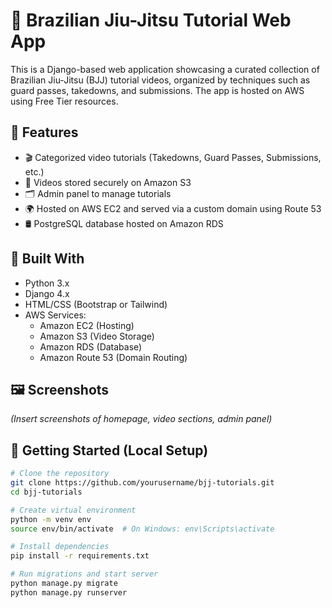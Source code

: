 # 🥋 Brazilian Jiu-Jitsu Tutorial Web App

This is a Django-based web application showcasing a curated collection of Brazilian Jiu-Jitsu (BJJ) tutorial videos, organized by techniques such as guard passes, takedowns, and submissions. The app is hosted on AWS using Free Tier resources.

## 🔧 Features

- 🎬 Categorized video tutorials (Takedowns, Guard Passes, Submissions, etc.)
- 📂 Videos stored securely on Amazon S3
- 🗂️ Admin panel to manage tutorials
- 🌍 Hosted on AWS EC2 and served via a custom domain using Route 53
- 🛢️ PostgreSQL database hosted on Amazon RDS

## 🧰 Built With

- Python 3.x
- Django 4.x
- HTML/CSS (Bootstrap or Tailwind)
- AWS Services:
  - Amazon EC2 (Hosting)
  - Amazon S3 (Video Storage)
  - Amazon RDS (Database)
  - Amazon Route 53 (Domain Routing)

## 🖼️ Screenshots

*(Insert screenshots of homepage, video sections, admin panel)*

## 🚀 Getting Started (Local Setup)

```bash
# Clone the repository
git clone https://github.com/yourusername/bjj-tutorials.git
cd bjj-tutorials

# Create virtual environment
python -m venv env
source env/bin/activate  # On Windows: env\Scripts\activate

# Install dependencies
pip install -r requirements.txt

# Run migrations and start server
python manage.py migrate
python manage.py runserver
